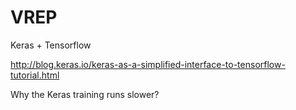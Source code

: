 # VREP

Keras + Tensorflow

http://blog.keras.io/keras-as-a-simplified-interface-to-tensorflow-tutorial.html


Why the Keras training runs slower?
